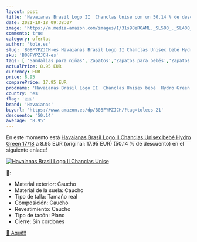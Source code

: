 ```yaml
---
layout: post
title: 'Havaianas Brasil Logo II  Chanclas Unise con un 50.14 % de descuento'
date: 2021-10-18 09:38:07
image: 'https://m.media-amazon.com/images/I/31s98eROAML._SL500_._SL400_.jpg'
comments: true
category: ofertas
author: 'tole.es'
slug: 'B08FYPZJCH-es Havaianas Brasil Logo II Chanclas Unisex bebé Hydro Green...'
sku: 'B08FYPZJCH-es'
tags: [ 'Sandalias para niñas','Zapatos','Zapatos para bebés','Zapatos para niñas','Zapatos y complementos','chanclas','havaianas', ]
actualPrice: 8.95 EUR
currency: EUR
price: 8.95
comparePrice: 17.95 EUR
prodname: 'Havaianas Brasil Logo II  Chanclas Unisex bebé  Hydro Green  17/18'
country: 'es'
flag: '🇪🇸'
brand: 'Havaianas'
buyurl: 'https://www.amazon.es/dp/B08FYPZJCH/?tag=tolees-21'
descuento: '50.14'
average: '8.95'
---
```


En este momento está [Havaianas Brasil Logo II  Chanclas Unisex bebé  Hydro Green  17/18](https://www.amazon.es/dp/B08FYPZJCH/?tag=tolees-21) a 8.95 EUR (original: 17.95 EUR) (50.14 %  de descuento) en el siguiente enlace!

[![Havaianas Brasil Logo II  Chanclas Unise](https://m.media-amazon.com/images/I/31s98eROAML._SL500_._SL400_.jpg)](https://www.amazon.es/dp/B08FYPZJCH/?tag=tolees-21)

🔎:

- Material exterior: Caucho
- Material de la suela: Caucho
- Tipo de talla: Tamaño real
- Composición: Caucho
- Revestimiento: Caucho
- Tipo de tacón: Plano
- Cierre: Sin cordones

[🛒 Aquí!!!](https://www.amazon.es/dp/B08FYPZJCH/?tag=tolees-21)
